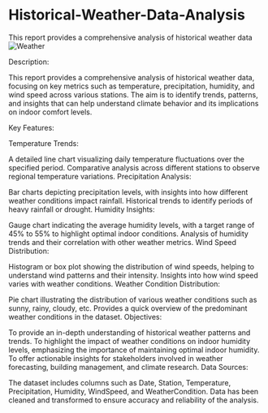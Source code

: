 # Historical-Weather-Data-Analysis
This report provides a comprehensive analysis of historical weather data
![Weather](https://github.com/user-attachments/assets/8f81c559-f8d3-4820-b1c8-8302e1be01a3)

Description:

This report provides a comprehensive analysis of historical weather data, focusing on key metrics such as temperature, precipitation, humidity, and wind speed across various stations. The aim is to identify trends, patterns, and insights that can help understand climate behavior and its implications on indoor comfort levels.

Key Features:

Temperature Trends:

A detailed line chart visualizing daily temperature fluctuations over the specified period.
Comparative analysis across different stations to observe regional temperature variations.
Precipitation Analysis:

Bar charts depicting precipitation levels, with insights into how different weather conditions impact rainfall.
Historical trends to identify periods of heavy rainfall or drought.
Humidity Insights:

Gauge chart indicating the average humidity levels, with a target range of 45% to 55% to highlight optimal indoor conditions.
Analysis of humidity trends and their correlation with other weather metrics.
Wind Speed Distribution:

Histogram or box plot showing the distribution of wind speeds, helping to understand wind patterns and their intensity.
Insights into how wind speed varies with weather conditions.
Weather Condition Distribution:

Pie chart illustrating the distribution of various weather conditions such as sunny, rainy, cloudy, etc.
Provides a quick overview of the predominant weather conditions in the dataset.
Objectives:

To provide an in-depth understanding of historical weather patterns and trends.
To highlight the impact of weather conditions on indoor humidity levels, emphasizing the importance of maintaining optimal indoor humidity.
To offer actionable insights for stakeholders involved in weather forecasting, building management, and climate research.
Data Sources:

The dataset includes columns such as Date, Station, Temperature, Precipitation, Humidity, WindSpeed, and WeatherCondition.
Data has been cleaned and transformed to ensure accuracy and reliability of the analysis.
